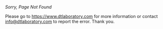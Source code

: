 *Sorry, Page Not Found*

Please go to https://www.dtlaboratory.com for more information or contact info@dtlaboratory.com to report the error.  Thank you.

